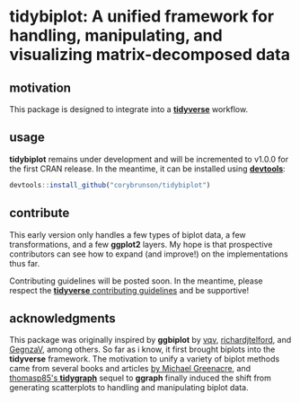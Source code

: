 # **tidybiplot**: A unified framework for handling, manipulating, and visualizing matrix-decomposed data

## motivation

This package is designed to integrate into a [**tidyverse**](https://github.com/tidyverse/tidyverse) workflow.

## usage

**tidybiplot** remains under development and will be incremented to v1.0.0 for the first CRAN release. In the meantime, it can be installed using [**devtools**](https://github.com/r-lib/devtools):

```r
devtools::install_github("corybrunson/tidybiplot")
```

## contribute

This early version only handles a few types of biplot data, a few transformations, and a few **ggplot2** layers. My hope is that prospective contributors can see how to expand (and improve!) on the implementations thus far.

Contributing guidelines will be posted soon. In the meantime, please respect the [**tidyverse** contributing guidelines](https://www.tidyverse.org/articles/2017/08/contributing/) and be supportive!

## acknowledgments

This package was originally inspired by **ggbiplot** by [vqv](https://github.com/vqv/ggbiplot), [richardjtelford](https://github.com/richardjtelford/ggbiplot), and [GegnzaV](https://github.com/GegznaV/ggbiplot), among others. So far as i know, it first brought biplots into the **tidyverse** framework. The motivation to unify a variety of biplot methods came from several books and articles [by Michael Greenacre](https://www.barcelonagse.eu/research/publications/all?author=Michael%20Greenacre), and [thomasp85's **tidygraph**](https://github.com/thomasp85/tidygraph) sequel to **ggraph** finally induced the shift from generating scatterplots to handling and manipulating biplot data.
